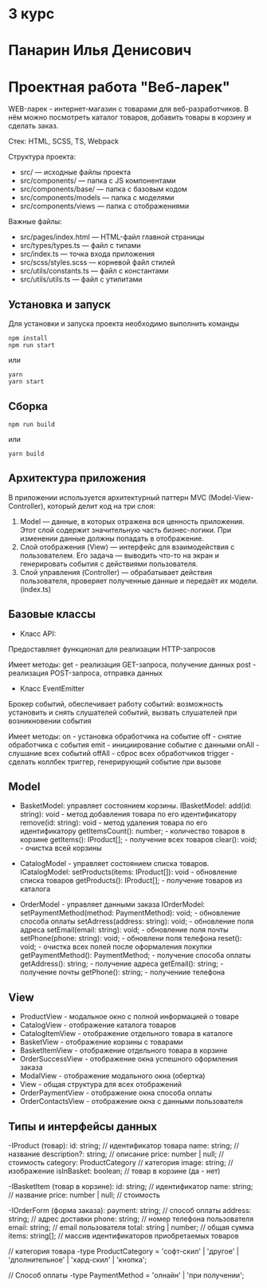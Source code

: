 # 3 курс
# Панарин Илья Денисович
# Проектная работа "Веб-ларек"
WEB-ларек - интернет-магазин с товарами для веб-разработчиков. В нём можно посмотреть каталог товаров, добавить товары в корзину и сделать заказ. 

Стек: HTML, SCSS, TS, Webpack

Структура проекта:
- src/ — исходные файлы проекта
- src/components/ — папка с JS компонентами
- src/components/base/ — папка с базовым кодом
- src/components/models — папка с моделями
- src/components/views — папка с отображениями

Важные файлы:
- src/pages/index.html — HTML-файл главной страницы
- src/types/types.ts — файл с типами
- src/index.ts — точка входа приложения
- src/scss/styles.scss — корневой файл стилей
- src/utils/constants.ts — файл с константами
- src/utils/utils.ts — файл с утилитами

## Установка и запуск
Для установки и запуска проекта необходимо выполнить команды

```
npm install
npm run start
```

или

```
yarn
yarn start
```
## Сборка

```
npm run build
```

или

```
yarn build
```
## Архитектура приложения

В приложении используется архитектурный паттерн MVC (Model-View-Controller), который делит код на три слоя:
1. Model — данные, в которых отражена вся ценность приложения. Этот слой содержит значительную часть бизнес-логики. При изменении данные должны попадать в отображение.
2. Слой отображения (View) — интерфейс для взаимодействия с пользователем. Его задача — выводить что-то на экран и генерировать события с действиями пользователя. 
3. Слой управления (Controller) — обрабатывает действия пользователя, проверяет полученные данные и передаёт их модели. (index.ts)

## Базовые классы

- Класс API:

Предоставляет функционал для реализации HTTP-запросов

   Имеет методы:
      get - реализация GET-запроса, получение данных
      post - реализация POST-запроса, отправка данных


- Класс EventEmitter

Брокер событий, обеспечивает работу событий: возможность установить и снять слушателей событий, вызвать слушателей при возникновении события

   Имеет методы:
      on - установка обработчика на событие
      off - снятие обработчика с события
      emit - инициирование событие с данными
      onAll - слушание всех событий
      offAll - сброс всех обработчиков
      trigger - сделать коллбек триггер, генерирующий событие при вызове


## Model

- BasketModel: управляет состоянием корзины.
   IBasketModel:
      add(id: string): void - метод добавления товара по его идентификатору
      remove(id: string): void - метод удаления товара по его идентификатору
      getItemsCount(): number; - количество товаров в корзине
      getItems(): IProduct[]; - получение всех товаров
      clear(): void; - очистка всей корзины

- CatalogModel - управляет состоянием списка товаров.
   ICatalogModel:
      setProducts(items: IProduct[]): void - обновление списка товаров
      getProducts(): IProduct[]; - получение товаров из каталога

- OrderModel - управляет данными заказа
   IOrderModel:
      setPaymentMethod(method: PaymentMethod): void; - обновление способа оплаты
      setAdrress(address: string): void; - обновление поля адреса
      setEmail(email: string): void; - обновление поля почты
      setPhone(phone: string): void; - обновлени поля телефона
      reset(): void; - очистка всех полей после оформаления покупки
      getPaymentMethod(): PaymentMethod; - получение способа оплаты
      getAddress(): string; - получение адреса
      getEmail(): string; - получение почты
      getPhone(): string; - получениие телефона

## View

 - ProductView - модальное окно с полной информацией о товаре
 - CatalogView - отображение каталога товаров
 - CatalogItemView - отображение отдельного товара в каталоге
 - BasketView - отображение корзины с товарами
 - BasketItemView - отображение отдельного товара в корзине
 - OrderSuccessView - отображение окна успешного оформления заказа
 - ModalView - отображение модального окна (обертка)
 - View - общая структура для всех отображений
 - OrderPaymentView - отображение окна способа оплаты
 - OrderContactsView - отображение окна с данными пользователя

 ## Типы и интерфейсы данных

 -IProduct (товар):
    id: string;                  // идентификатор товара
    name: string;                // название 
    description?: string;        // описание 
    price: number | null;        // стоимость
    category: ProductCategory    // категория
    image: string;               // изображение
    isInBasket: boolean;         // товар в корзине (да - нет)

 -IBasketItem (товар в корзине):
    id: string;                  // идентификатор 
    name: string;                // название 
    price: number | null;        // стоимость

 -IOrderForm (форма заказа):
    payment: string;            // способ оплаты
    address: string;            // адрес доставки
    phone: string;              // номер телефона пользователя
    email: string;              // email пользователя
    total: string | number;     // общая сумма
    items: string[];            // массив идентификаторов приобретаемых товаров

 // категория товара
 -type ProductCategory = 'софт-скил' | 'другое' | 'дполнительное' | 'хард-скил' | 'кнопка';

 // Способ оплаты
 -type PaymentMethod = 'олнайн' | 'при получении';
